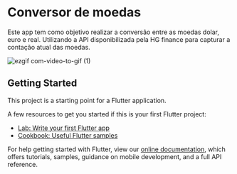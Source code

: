 # Conversor de moedas

Este app tem como objetivo realizar a conversão entre as moedas dolar, euro e real. Utilizando a API disponibilizada pela HG finance para capturar a contação atual das moedas.

![ezgif com-video-to-gif (1)](https://user-images.githubusercontent.com/54938008/79771694-85239c00-8305-11ea-958e-3a6fb9de1ea1.gif)

## Getting Started

This project is a starting point for a Flutter application.

A few resources to get you started if this is your first Flutter project:

- [Lab: Write your first Flutter app](https://flutter.dev/docs/get-started/codelab)
- [Cookbook: Useful Flutter samples](https://flutter.dev/docs/cookbook)

For help getting started with Flutter, view our
[online documentation](https://flutter.dev/docs), which offers tutorials,
samples, guidance on mobile development, and a full API reference.
